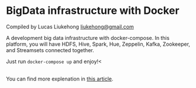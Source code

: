 # BigData infrastructure with Docker


Compiled by Lucas Liukehong <liukehong@gmail.com>


A development big data infrastructure with docker-compose.
In this platform, you will have  HDFS, Hive, Spark, Hue, Zeppelin, Kafka, Zookeeper, and Streamsets connected together.

Just run `docker-compose up` and enjoy!<

<br> You can find more explenation in [this article](https://itnext.io/creating-a-big-data-development-platform-using-docker-compose-892f7f4da738).
